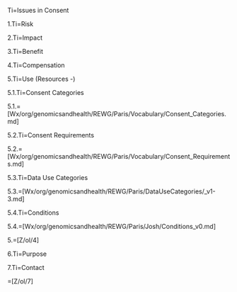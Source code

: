 Ti=Issues in Consent

1.Ti=Risk

2.Ti=Impact

3.Ti=Benefit

4.Ti=Compensation

5.Ti=Use (Resources -)

5.1.Ti=Consent Categories

5.1.=[Wx/org/genomicsandhealth/REWG/Paris/Vocabulary/Consent_Categories.md]

5.2.Ti=Consent Requirements

5.2.=[Wx/org/genomicsandhealth/REWG/Paris/Vocabulary/Consent_Requirements.md]

5.3.Ti=Data Use Categories

5.3.=[Wx/org/genomicsandhealth/REWG/Paris/DataUseCategories/_v1-3.md]

5.4.Ti=Conditions

5.4.=[Wx/org/genomicsandhealth/REWG/Paris/Josh/Conditions_v0.md]

5.=[Z/ol/4]

6.Ti=Purpose

7.Ti=Contact

=[Z/ol/7]